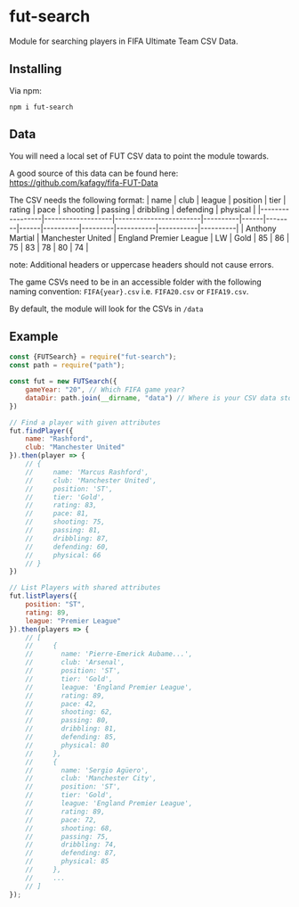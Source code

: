 # fut-search
Module for searching players in FIFA Ultimate Team CSV Data.

## Installing
Via npm:
```
npm i fut-search
```

## Data
You will need a local set of FUT CSV data to point the module towards.

A good source of this data can be found here: https://github.com/kafagy/fifa-FUT-Data


The CSV needs the following format:
| name            | club              | league                 | position | tier | rating | pace | shooting | passing | dribbling | defending | physical |
|-----------------|-------------------|------------------------|----------|------|--------|------|----------|---------|-----------|-----------|----------|
| Anthony Martial | Manchester United | England Premier League | LW       | Gold | 85     | 86   | 75       | 83      | 78        | 80        | 74       |

note: Additional headers or uppercase headers should not cause errors.

The game CSVs need to be in an accessible folder with the following naming convention: `FIFA{year}.csv` i.e. `FIFA20.csv` or `FIFA19.csv`.

By default, the module will look for the CSVs in `/data`

## Example

```js
const {FUTSearch} = require("fut-search");
const path = require("path");

const fut = new FUTSearch({
    gameYear: "20", // Which FIFA game year?
    dataDir: path.join(__dirname, "data") // Where is your CSV data stored?
})

// Find a player with given attributes
fut.findPlayer({
    name: "Rashford",
    club: "Manchester United"
}).then(player => {
    // {
    //     name: 'Marcus Rashford',
    //     club: 'Manchester United',
    //     position: 'ST',
    //     tier: 'Gold',
    //     rating: 83,
    //     pace: 81,
    //     shooting: 75,
    //     passing: 81,
    //     dribbling: 87,
    //     defending: 60,
    //     physical: 66
    // }
})

// List Players with shared attributes
fut.listPlayers({
    position: "ST",
    rating: 89,
    league: "Premier League"
}).then(players => {
    // [
    //     {
    //       name: 'Pierre-Emerick Aubame...',
    //       club: 'Arsenal',
    //       position: 'ST',
    //       tier: 'Gold',
    //       league: 'England Premier League',
    //       rating: 89,
    //       pace: 42,
    //       shooting: 62,
    //       passing: 80,
    //       dribbling: 81,
    //       defending: 85,
    //       physical: 80
    //     },
    //     {
    //       name: 'Sergio Agüero',
    //       club: 'Manchester City',
    //       position: 'ST',
    //       tier: 'Gold',
    //       league: 'England Premier League',
    //       rating: 89,
    //       pace: 72,
    //       shooting: 68,
    //       passing: 75,
    //       dribbling: 74,
    //       defending: 87,
    //       physical: 85
    //     },
    //     ...
    // ]
});
```